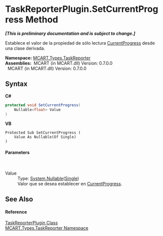 # TaskReporterPlugin.SetCurrentProgress Method 
 _**\[This is preliminary documentation and is subject to change.\]**_

Establece el valor de la propiedad de sólo lectura <a href="1cd4d740-e33f-ac48-a82f-e534581edf71">CurrentProgress</a> desde una clase derivada.

**Namespace:**&nbsp;<a href="256f3901-18cb-eeca-835c-7de778822db3">MCART.Types.TaskReporter</a><br />**Assemblies:**&nbsp;&nbsp;MCART (in MCART.dll) Version: 0.7.0.0<br />&nbsp;&nbsp;MCART (in MCART.dll) Version: 0.7.0.0<br />

## Syntax

**C#**<br />
``` C#
protected void SetCurrentProgress(
	Nullable<float> Value
)
```

**VB**<br />
``` VB
Protected Sub SetCurrentProgress ( 
	Value As Nullable(Of Single)
)
```


#### Parameters
&nbsp;<dl><dt>Value</dt><dd>Type: <a href="http://msdn2.microsoft.com/es-es/library/b3h38hb0" target="_blank">System.Nullable</a>(<a href="http://msdn2.microsoft.com/es-es/library/3www918f" target="_blank">Single</a>)<br />Valor que se desea establecer en <a href="1cd4d740-e33f-ac48-a82f-e534581edf71">CurrentProgress</a>.</dd></dl>

## See Also


#### Reference
<a href="2cca1eb3-f49c-080a-88d8-66137c07787e">TaskReporterPlugin Class</a><br /><a href="256f3901-18cb-eeca-835c-7de778822db3">MCART.Types.TaskReporter Namespace</a><br />